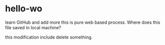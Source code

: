 # hello-wo
learn GitHub and add more
this is pure web based process. Where does this file saved in local machine?

this modification include delete something. 

